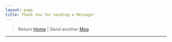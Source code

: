 ```yaml
---
layout: page
title: Thank You for sending a Message!
---
```


>Return [Home](/blog)   |   Send another [Msg](/contact.html) 

---
